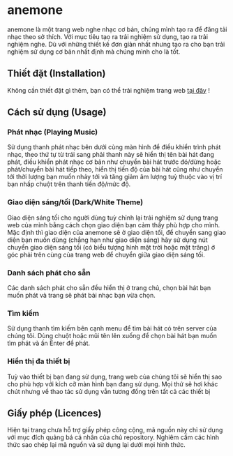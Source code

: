 # anemone

anemone là một trang web nghe nhạc cơ bản, chúng mình tạo ra để đăng tải nhạc theo sở thích. Với mục tiêu tạo ra trải nghiệm sử dụng, tạo ra trải nghiệm nghe.
Dù với những thiết kế đơn giản nhất nhưng tạo ra cho bạn trải nghiệm sử dụng cơ bản nhất định mà chúng mình cho là tốt.

## Thiết đặt (Installation)

Không cần thiết đặt gì thêm, bạn có thể trải nghiệm trang web [tại đây](http://anemone-music.web.app/) !

## Cách sử dụng (Usage)

### Phát nhạc (Playing Music)
Sử dụng thanh phát nhạc bên dưới cùng màn hình để điều khiển trình phát nhạc, theo thứ tự từ trái sang phải thanh này sẽ hiển thị tên bài hát đang phát, điều khiển phát nhạc cơ bản như chuyển bài hát trước đó/dừng hoặc phát/chuyển bài hát tiếp theo, hiển thị tiến độ của bài hát cũng như chuyển tới thời lượng bạn muốn nhảy tới và tăng giảm âm lượng tuỳ thuộc vào vị trí bạn nhấp chuột trên thanh tiến độ/mức độ.

### Giao diện sáng/tối (Dark/White Theme)
Giao diện sáng tối cho người dùng tuỳ chỉnh lại trải nghiệm sử dụng trang web của mình bằng cách chọn giao diện bạn cảm thấy phù hợp cho mình. Mặc định thì giao diện của anemone sẽ ở giao diện tối, để chuyển sang giao diện bạn muốn dùng (chẳng hạn như giao diện sáng) hãy sử dụng nút chuyển giao diện sáng tối (có biểu tượng hình mặt trời hoặc mặt trăng) ở góc phải trên cùng của trang web để chuyển giữa giao diện sáng tối.

### Danh sách phát cho sẵn
Các danh sách phát cho sẵn đều hiển thị ở trang chủ, chọn bài hát bạn muốn phát và trang sẽ phát bài nhạc bạn vừa chọn.

### Tìm kiếm
Sử dụng thanh tìm kiếm bên cạnh menu để tìm bài hát có trên server của chúng tôi. Dùng chuột hoặc mũi tên lên xuống để chọn bài hát bạn muốn tìm phát và ấn Enter để phát.

### Hiển thị đa thiết bị
Tuỳ vào thiết bị bạn đang sử dụng, trang web của chúng tôi sẽ hiển thị sao cho phù hợp với kích cỡ màn hình bạn đang sử dụng. Mọi thứ sẽ hơi khác chút nhưng về thao tác sử dụng vẫn tương đồng trên tất cả các thiết bị

## Giấy phép (Licences)
Hiện tại trang chưa hỗ trợ giấy phép công cộng, mã nguồn này chỉ sử dụng với mục đích quảng bá cá nhân của chủ repository. Nghiêm cấm các hình thức sao chép lại mã nguồn và sử dụng lại dưới mọi hình thức.